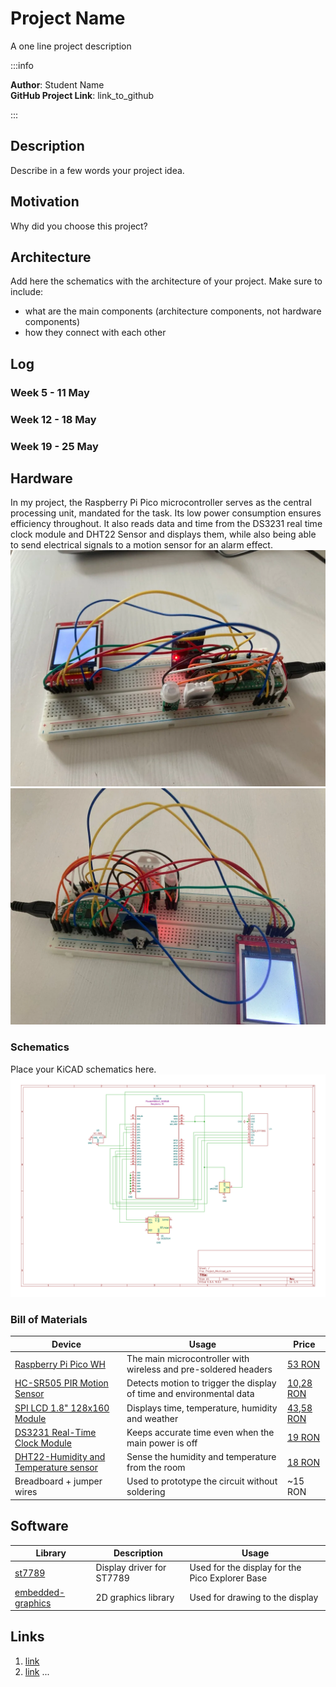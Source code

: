 # Project Name
A one line project description

:::info 

**Author**: Student Name \
**GitHub Project Link**: link_to_github

:::

## Description

Describe in a few words your project idea.

## Motivation

Why did you choose this project?

## Architecture 

Add here the schematics with the architecture of your project. Make sure to include:
 - what are the main components (architecture components, not hardware components)
 - how they connect with each other

## Log

<!-- write your progress here every week -->

### Week 5 - 11 May

### Week 12 - 18 May

### Week 19 - 25 May

## Hardware
In my project, the Raspberry Pi Pico microcontroller serves as the central processing unit, mandated for the task. Its low power consumption ensures efficiency throughout. It also reads data and time from the DS3231 real time clock module and DHT22 Sensor and displays them, while also being able to send electrical signals to a motion sensor for an alarm effect.
![photo](./Hardware1.webp)
![photo](./Hardware2.webp)
### Schematics

Place your KiCAD schematics here.
![Schematic](./Schematic_MA.svg)
### Bill of Materials

<!-- Fill out this table with all the hardware components that you might need.

The format is 
```
| [Device](link://to/device) | This is used ... | [price](link://to/store) |

```

-->

| Device | Usage | Price |
|--------|--------|-------|
| [Raspberry Pi Pico WH](https://ardushop.ro/ro/raspberry-pi/1945-raspberry-pi-pico-wh-wirelessheaders-6427854029621.html) | The main microcontroller with wireless and pre-soldered headers | [53 RON](https://www.optimusdigital.ro/en/raspberry-pi-boards/12394-raspberry-pi-pico-w.html) |
| [HC-SR505 PIR Motion Sensor](https://ardushop.ro/ro/module/508-modul-mini-senzor-pir-hc-sr505-6427854005922.html) | Detects motion to trigger the display of time and environmental data | [10,28 RON](https://ardushop.ro/ro/module/508-modul-mini-senzor-pir-hc-sr505-6427854005922.html) |
| [SPI LCD 1.8" 128x160 Module](https://ardushop.ro/ro/electronica/2124-modul-lcd-spi-128x160-6427854032546.html) | Displays time, temperature, humidity and weather | [43,58 RON](https://ardushop.ro/ro/electronica/2124-modul-lcd-spi-128x160-6427854032546.html) |
| [DS3231 Real-Time Clock Module](https://www.optimusdigital.ro/en/others/1102-ds3231-real-time-clock-module.html?search_query=DS3231+Real-time+Clock+Module&results=3) | Keeps accurate time even when the main power is off | [19 RON](https://www.optimusdigital.ro/en/others/1102-ds3231-real-time-clock-module.html) |
| [DHT22-Humidity and Temperature sensor](https://ardushop.ro/ro/electronica/2302-senzor-de-temperatura-si-umiditate-dht22-6427854031617.html) | Sense the humidity and temperature from the room| [18 RON](https://ardushop.ro/ro/electronica/2302-senzor-de-temperatura-si-umiditate-dht22-6427854031617.html) |
| Breadboard + jumper wires | Used to prototype the circuit without soldering | ~15 RON |

## Software

| Library | Description | Usage |
|---------|-------------|-------|
| [st7789](https://github.com/almindor/st7789) | Display driver for ST7789 | Used for the display for the Pico Explorer Base |
| [embedded-graphics](https://github.com/embedded-graphics/embedded-graphics) | 2D graphics library | Used for drawing to the display |

## Links

<!-- Add a few links that inspired you and that you think you will use for your project -->

1. [link](https://example.com)
2. [link](https://example3.com)
...
